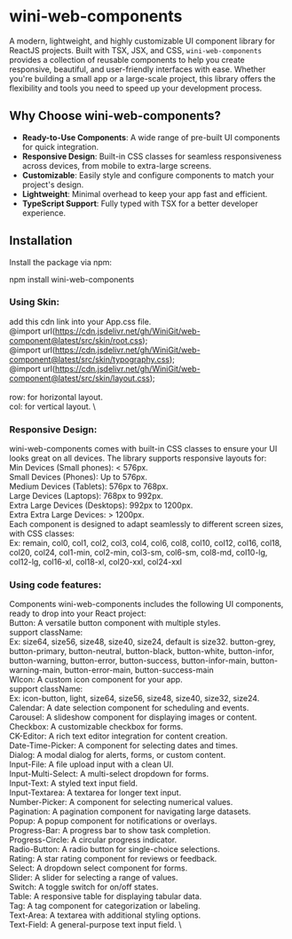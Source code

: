 # wini-web-components

A modern, lightweight, and highly customizable UI component library for ReactJS projects. Built with TSX, JSX, and CSS, `wini-web-components` provides a collection of reusable components to help you create responsive, beautiful, and user-friendly interfaces with ease. Whether you're building a small app or a large-scale project, this library offers the flexibility and tools you need to speed up your development process.

## Why Choose wini-web-components?

- **Ready-to-Use Components**: A wide range of pre-built UI components for quick integration.
- **Responsive Design**: Built-in CSS classes for seamless responsiveness across devices, from mobile to extra-large screens.
- **Customizable**: Easily style and configure components to match your project's design.
- **Lightweight**: Minimal overhead to keep your app fast and efficient.
- **TypeScript Support**: Fully typed with TSX for a better developer experience.

## Installation

Install the package via npm:


npm install wini-web-components

### Using Skin:
add this cdn link into your App.css file. \
@import url(https://cdn.jsdelivr.net/gh/WiniGit/web-component@latest/src/skin/root.css); \
@import url(https://cdn.jsdelivr.net/gh/WiniGit/web-component@latest/src/skin/typography.css); \
@import url(https://cdn.jsdelivr.net/gh/WiniGit/web-component@latest/src/skin/layout.css); \
\
row: for horizontal layout. \
col: for vertical layout. \
### Responsive Design:
wini-web-components comes with built-in CSS classes to ensure your UI looks great on all devices. The library supports responsive layouts for:\
Min Devices (Small phones): < 576px. \
Small Devices (Phones): Up to 576px. \
Medium Devices (Tablets): 576px to 768px. \
Large Devices (Laptops): 768px to 992px. \
Extra Large Devices (Desktops): 992px to 1200px. \
Extra Extra Large Devices: > 1200px. \
Each component is designed to adapt seamlessly to different screen sizes, with CSS classes: \
Ex: remain, col0, col1, col2, col3, col4, col6, col8, col10, col12, col16, col18, col20, col24, col1-min, col2-min, col3-sm, col6-sm, col8-md, col10-lg, col12-lg, col16-xl, col18-xl, col20-xxl, col24-xxl

### Using code features:
Components
wini-web-components includes the following UI components, ready to drop into your React project: \
Button: A versatile button component with multiple styles.\
support className: \
Ex: size64, size56, size48, size40, size24, default is size32. button-grey, button-primary, button-neutral, button-black, button-white, button-infor, button-warning, button-error, button-success, button-infor-main, button-warning-main, button-error-main, button-success-main \
WIcon: A custom icon component for your app.\
support className: \
Ex: icon-button, light, size64, size56, size48, size40, size32, size24. \
Calendar: A date selection component for scheduling and events. \
Carousel: A slideshow component for displaying images or content. \
Checkbox: A customizable checkbox for forms. \
CK-Editor: A rich text editor integration for content creation. \
Date-Time-Picker: A component for selecting dates and times. \
Dialog: A modal dialog for alerts, forms, or custom content. \
Input-File: A file upload input with a clean UI. \
Input-Multi-Select: A multi-select dropdown for forms. \
Input-Text: A styled text input field.\
Input-Textarea: A textarea for longer text input. \
Number-Picker: A component for selecting numerical values. \
Pagination: A pagination component for navigating large datasets. \
Popup: A popup component for notifications or overlays. \
Progress-Bar: A progress bar to show task completion. \
Progress-Circle: A circular progress indicator. \
Radio-Button: A radio button for single-choice selections. \
Rating: A star rating component for reviews or feedback. \
Select: A dropdown select component for forms. \
Slider: A slider for selecting a range of values. \
Switch: A toggle switch for on/off states. \
Table: A responsive table for displaying tabular data. \
Tag: A tag component for categorization or labeling. \
Text-Area: A textarea with additional styling options. \
Text-Field: A general-purpose text input field. \
